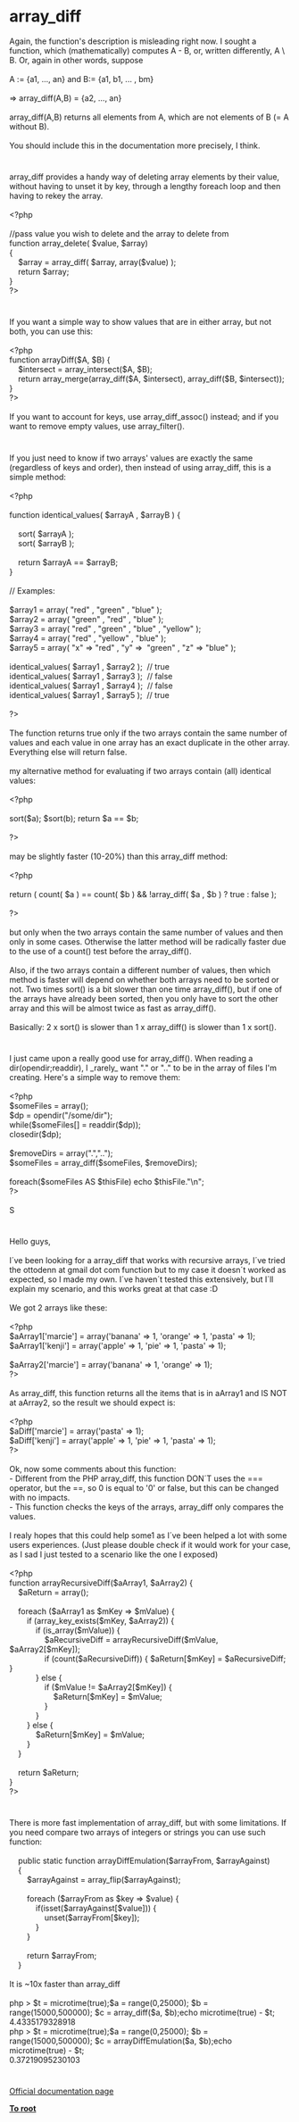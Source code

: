 # array_diff




<div class="phpcode"><span class="html">
Again, the function&apos;s description is misleading right now. I sought a function, which (mathematically) computes A - B, or, written differently, A \ B. Or, again in other words, suppose <br><br>A := {a1, ..., an} and B:= {a1, b1, ... , bm}<br><br>=&gt; array_diff(A,B) = {a2, ..., an}<br><br>array_diff(A,B) returns all elements from A, which are not elements of B (= A without B).<br><br>You should include this in the documentation more precisely, I think.</span>
</div>
  

#


<div class="phpcode"><span class="html">
array_diff provides a handy way of deleting array elements by their value, without having to unset it by key, through a lengthy foreach loop and then having to rekey the array.<br><br><span class="default">&lt;?php<br><br></span><span class="comment">//pass value you wish to delete and the array to delete from<br></span><span class="keyword">function </span><span class="default">array_delete</span><span class="keyword">( </span><span class="default">$value</span><span class="keyword">, </span><span class="default">$array</span><span class="keyword">)<br>{<br>&#xA0; &#xA0; </span><span class="default">$array </span><span class="keyword">= </span><span class="default">array_diff</span><span class="keyword">( </span><span class="default">$array</span><span class="keyword">, array(</span><span class="default">$value</span><span class="keyword">) );<br>&#xA0; &#xA0; return </span><span class="default">$array</span><span class="keyword">;<br>}<br></span><span class="default">?&gt;</span>
</span>
</div>
  

#


<div class="phpcode"><span class="html">
If you want a simple way to show values that are in either array, but not both, you can use this:<br><br><span class="default">&lt;?php<br></span><span class="keyword">function </span><span class="default">arrayDiff</span><span class="keyword">(</span><span class="default">$A</span><span class="keyword">, </span><span class="default">$B</span><span class="keyword">) {<br>&#xA0; &#xA0; </span><span class="default">$intersect </span><span class="keyword">= </span><span class="default">array_intersect</span><span class="keyword">(</span><span class="default">$A</span><span class="keyword">, </span><span class="default">$B</span><span class="keyword">);<br>&#xA0; &#xA0; return </span><span class="default">array_merge</span><span class="keyword">(</span><span class="default">array_diff</span><span class="keyword">(</span><span class="default">$A</span><span class="keyword">, </span><span class="default">$intersect</span><span class="keyword">), </span><span class="default">array_diff</span><span class="keyword">(</span><span class="default">$B</span><span class="keyword">, </span><span class="default">$intersect</span><span class="keyword">));<br>}<br></span><span class="default">?&gt;<br></span><br>If you want to account for keys, use array_diff_assoc() instead; and if you want to remove empty values, use array_filter().</span>
</div>
  

#


<div class="phpcode"><span class="html">
If you just need to know if two arrays&apos; values are exactly the same (regardless of keys and order), then instead of using array_diff, this is a simple method:
<br>
<br><span class="default">&lt;?php
<br>
<br></span><span class="keyword">function </span><span class="default">identical_values</span><span class="keyword">( </span><span class="default">$arrayA </span><span class="keyword">, </span><span class="default">$arrayB </span><span class="keyword">) {
<br>
<br>&#xA0; &#xA0; </span><span class="default">sort</span><span class="keyword">( </span><span class="default">$arrayA </span><span class="keyword">);
<br>&#xA0; &#xA0; </span><span class="default">sort</span><span class="keyword">( </span><span class="default">$arrayB </span><span class="keyword">);
<br>
<br>&#xA0; &#xA0; return </span><span class="default">$arrayA </span><span class="keyword">== </span><span class="default">$arrayB</span><span class="keyword">;
<br>}
<br>
<br></span><span class="comment">// Examples:
<br>
<br></span><span class="default">$array1 </span><span class="keyword">= array( </span><span class="string">&quot;red&quot; </span><span class="keyword">, </span><span class="string">&quot;green&quot; </span><span class="keyword">, </span><span class="string">&quot;blue&quot; </span><span class="keyword">);
<br></span><span class="default">$array2 </span><span class="keyword">= array( </span><span class="string">&quot;green&quot; </span><span class="keyword">, </span><span class="string">&quot;red&quot; </span><span class="keyword">, </span><span class="string">&quot;blue&quot; </span><span class="keyword">);
<br></span><span class="default">$array3 </span><span class="keyword">= array( </span><span class="string">&quot;red&quot; </span><span class="keyword">, </span><span class="string">&quot;green&quot; </span><span class="keyword">, </span><span class="string">&quot;blue&quot; </span><span class="keyword">, </span><span class="string">&quot;yellow&quot; </span><span class="keyword">);
<br></span><span class="default">$array4 </span><span class="keyword">= array( </span><span class="string">&quot;red&quot; </span><span class="keyword">, </span><span class="string">&quot;yellow&quot; </span><span class="keyword">, </span><span class="string">&quot;blue&quot; </span><span class="keyword">);
<br></span><span class="default">$array5 </span><span class="keyword">= array( </span><span class="string">&quot;x&quot; </span><span class="keyword">=&gt; </span><span class="string">&quot;red&quot; </span><span class="keyword">, </span><span class="string">&quot;y&quot; </span><span class="keyword">=&gt;&#xA0; </span><span class="string">&quot;green&quot; </span><span class="keyword">, </span><span class="string">&quot;z&quot; </span><span class="keyword">=&gt; </span><span class="string">&quot;blue&quot; </span><span class="keyword">);
<br>
<br></span><span class="default">identical_values</span><span class="keyword">( </span><span class="default">$array1 </span><span class="keyword">, </span><span class="default">$array2 </span><span class="keyword">);&#xA0; </span><span class="comment">// true
<br></span><span class="default">identical_values</span><span class="keyword">( </span><span class="default">$array1 </span><span class="keyword">, </span><span class="default">$array3 </span><span class="keyword">);&#xA0; </span><span class="comment">// false
<br></span><span class="default">identical_values</span><span class="keyword">( </span><span class="default">$array1 </span><span class="keyword">, </span><span class="default">$array4 </span><span class="keyword">);&#xA0; </span><span class="comment">// false
<br></span><span class="default">identical_values</span><span class="keyword">( </span><span class="default">$array1 </span><span class="keyword">, </span><span class="default">$array5 </span><span class="keyword">);&#xA0; </span><span class="comment">// true
<br>
<br></span><span class="default">?&gt;
<br></span>
<br>The function returns true only if the two arrays contain the same number of values and each value in one array has an exact duplicate in the other array. Everything else will return false.
<br>
<br>my alternative method for evaluating if two arrays contain (all) identical values:
<br>
<br><span class="default">&lt;?php
<br>
<br>sort</span><span class="keyword">(</span><span class="default">$a</span><span class="keyword">); </span><span class="default">$sort</span><span class="keyword">(</span><span class="default">b</span><span class="keyword">); return </span><span class="default">$a </span><span class="keyword">== </span><span class="default">$b</span><span class="keyword">;
<br>
<br></span><span class="default">?&gt;
<br></span>
<br>may be slightly faster (10-20%) than this array_diff method:
<br>
<br><span class="default">&lt;?php
<br>
<br></span><span class="keyword">return ( </span><span class="default">count</span><span class="keyword">( </span><span class="default">$a </span><span class="keyword">) == </span><span class="default">count</span><span class="keyword">( </span><span class="default">$b </span><span class="keyword">) &amp;&amp; !</span><span class="default">array_diff</span><span class="keyword">( </span><span class="default">$a </span><span class="keyword">, </span><span class="default">$b </span><span class="keyword">) ? </span><span class="default">true </span><span class="keyword">: </span><span class="default">false </span><span class="keyword">);
<br>
<br></span><span class="default">?&gt;
<br></span>
<br>but only when the two arrays contain the same number of values and then only in some cases. Otherwise the latter method will be radically faster due to the use of a count() test before the array_diff().
<br>
<br>Also, if the two arrays contain a different number of values, then which method is faster will depend on whether both arrays need to be sorted or not. Two times sort() is a bit slower than one time array_diff(), but if one of the arrays have already been sorted, then you only have to sort the other array and this will be almost twice as fast as array_diff().
<br>
<br>Basically: 2 x sort() is slower than 1 x array_diff() is slower than 1 x sort().</span>
</div>
  

#


<div class="phpcode"><span class="html">
I just came upon a really good use for array_diff(). When reading a dir(opendir;readdir), I _rarely_ want &quot;.&quot; or &quot;..&quot; to be in the array of files I&apos;m creating. Here&apos;s a simple way to remove them:
<br>
<br><span class="default">&lt;?php
<br> $someFiles </span><span class="keyword">= array();
<br> </span><span class="default">$dp </span><span class="keyword">= </span><span class="default">opendir</span><span class="keyword">(</span><span class="string">&quot;/some/dir&quot;</span><span class="keyword">);
<br> while(</span><span class="default">$someFiles</span><span class="keyword">[] = </span><span class="default">readdir</span><span class="keyword">(</span><span class="default">$dp</span><span class="keyword">));
<br> </span><span class="default">closedir</span><span class="keyword">(</span><span class="default">$dp</span><span class="keyword">);
<br> 
<br> </span><span class="default">$removeDirs </span><span class="keyword">= array(</span><span class="string">&quot;.&quot;</span><span class="keyword">,</span><span class="string">&quot;..&quot;</span><span class="keyword">);
<br> </span><span class="default">$someFiles </span><span class="keyword">= </span><span class="default">array_diff</span><span class="keyword">(</span><span class="default">$someFiles</span><span class="keyword">, </span><span class="default">$removeDirs</span><span class="keyword">);
<br> 
<br> foreach(</span><span class="default">$someFiles </span><span class="keyword">AS </span><span class="default">$thisFile</span><span class="keyword">) echo </span><span class="default">$thisFile</span><span class="keyword">.</span><span class="string">&quot;\n&quot;</span><span class="keyword">;
<br></span><span class="default">?&gt;
<br></span>
<br>S</span>
</div>
  

#


<div class="phpcode"><span class="html">
Hello guys,
<br>
<br>I&#xB4;ve been looking for a array_diff that works with recursive arrays, I&#xB4;ve tried the ottodenn at gmail dot com function but to my case it doesn&#xB4;t worked as expected, so I made my own. I&#xB4;ve haven&#xB4;t tested this extensively, but I&#xB4;ll explain my scenario, and this works great at that case :D
<br>
<br>We got 2 arrays like these:
<br>
<br><span class="default">&lt;?php
<br>$aArray1</span><span class="keyword">[</span><span class="string">&apos;marcie&apos;</span><span class="keyword">] = array(</span><span class="string">&apos;banana&apos; </span><span class="keyword">=&gt; </span><span class="default">1</span><span class="keyword">, </span><span class="string">&apos;orange&apos; </span><span class="keyword">=&gt; </span><span class="default">1</span><span class="keyword">, </span><span class="string">&apos;pasta&apos; </span><span class="keyword">=&gt; </span><span class="default">1</span><span class="keyword">);
<br></span><span class="default">$aArray1</span><span class="keyword">[</span><span class="string">&apos;kenji&apos;</span><span class="keyword">] = array(</span><span class="string">&apos;apple&apos; </span><span class="keyword">=&gt; </span><span class="default">1</span><span class="keyword">, </span><span class="string">&apos;pie&apos; </span><span class="keyword">=&gt; </span><span class="default">1</span><span class="keyword">, </span><span class="string">&apos;pasta&apos; </span><span class="keyword">=&gt; </span><span class="default">1</span><span class="keyword">);
<br>
<br></span><span class="default">$aArray2</span><span class="keyword">[</span><span class="string">&apos;marcie&apos;</span><span class="keyword">] = array(</span><span class="string">&apos;banana&apos; </span><span class="keyword">=&gt; </span><span class="default">1</span><span class="keyword">, </span><span class="string">&apos;orange&apos; </span><span class="keyword">=&gt; </span><span class="default">1</span><span class="keyword">);
<br></span><span class="default">?&gt;
<br></span>
<br>As array_diff, this function returns all the items that is in aArray1 and IS NOT at aArray2, so the result we should expect is:
<br>
<br><span class="default">&lt;?php
<br>$aDiff</span><span class="keyword">[</span><span class="string">&apos;marcie&apos;</span><span class="keyword">] = array(</span><span class="string">&apos;pasta&apos; </span><span class="keyword">=&gt; </span><span class="default">1</span><span class="keyword">);
<br></span><span class="default">$aDiff</span><span class="keyword">[</span><span class="string">&apos;kenji&apos;</span><span class="keyword">] = array(</span><span class="string">&apos;apple&apos; </span><span class="keyword">=&gt; </span><span class="default">1</span><span class="keyword">, </span><span class="string">&apos;pie&apos; </span><span class="keyword">=&gt; </span><span class="default">1</span><span class="keyword">, </span><span class="string">&apos;pasta&apos; </span><span class="keyword">=&gt; </span><span class="default">1</span><span class="keyword">);
<br></span><span class="default">?&gt;
<br></span>
<br>Ok, now some comments about this function:
<br> - Different from the PHP array_diff, this function DON&#xB4;T uses the === operator, but the ==, so 0 is equal to &apos;0&apos; or false, but this can be changed with no impacts.
<br> - This function checks the keys of the arrays, array_diff only compares the values.
<br>
<br>I realy hopes that this could help some1 as I&#xB4;ve been helped a lot with some users experiences. (Just please double check if it would work for your case, as I sad I just tested to a scenario like the one I exposed)
<br>
<br><span class="default">&lt;?php
<br></span><span class="keyword">function </span><span class="default">arrayRecursiveDiff</span><span class="keyword">(</span><span class="default">$aArray1</span><span class="keyword">, </span><span class="default">$aArray2</span><span class="keyword">) {
<br>&#xA0; &#xA0; </span><span class="default">$aReturn </span><span class="keyword">= array();
<br>&#xA0;&#xA0; 
<br>&#xA0; &#xA0; foreach (</span><span class="default">$aArray1 </span><span class="keyword">as </span><span class="default">$mKey </span><span class="keyword">=&gt; </span><span class="default">$mValue</span><span class="keyword">) {
<br>&#xA0; &#xA0; &#xA0; &#xA0; if (</span><span class="default">array_key_exists</span><span class="keyword">(</span><span class="default">$mKey</span><span class="keyword">, </span><span class="default">$aArray2</span><span class="keyword">)) {
<br>&#xA0; &#xA0; &#xA0; &#xA0; &#xA0; &#xA0; if (</span><span class="default">is_array</span><span class="keyword">(</span><span class="default">$mValue</span><span class="keyword">)) {
<br>&#xA0; &#xA0; &#xA0; &#xA0; &#xA0; &#xA0; &#xA0; &#xA0; </span><span class="default">$aRecursiveDiff </span><span class="keyword">= </span><span class="default">arrayRecursiveDiff</span><span class="keyword">(</span><span class="default">$mValue</span><span class="keyword">, </span><span class="default">$aArray2</span><span class="keyword">[</span><span class="default">$mKey</span><span class="keyword">]);
<br>&#xA0; &#xA0; &#xA0; &#xA0; &#xA0; &#xA0; &#xA0; &#xA0; if (</span><span class="default">count</span><span class="keyword">(</span><span class="default">$aRecursiveDiff</span><span class="keyword">)) { </span><span class="default">$aReturn</span><span class="keyword">[</span><span class="default">$mKey</span><span class="keyword">] = </span><span class="default">$aRecursiveDiff</span><span class="keyword">; }
<br>&#xA0; &#xA0; &#xA0; &#xA0; &#xA0; &#xA0; } else {
<br>&#xA0; &#xA0; &#xA0; &#xA0; &#xA0; &#xA0; &#xA0; &#xA0; if (</span><span class="default">$mValue </span><span class="keyword">!= </span><span class="default">$aArray2</span><span class="keyword">[</span><span class="default">$mKey</span><span class="keyword">]) {
<br>&#xA0; &#xA0; &#xA0; &#xA0; &#xA0; &#xA0; &#xA0; &#xA0; &#xA0; &#xA0; </span><span class="default">$aReturn</span><span class="keyword">[</span><span class="default">$mKey</span><span class="keyword">] = </span><span class="default">$mValue</span><span class="keyword">;
<br>&#xA0; &#xA0; &#xA0; &#xA0; &#xA0; &#xA0; &#xA0; &#xA0; }
<br>&#xA0; &#xA0; &#xA0; &#xA0; &#xA0; &#xA0; }
<br>&#xA0; &#xA0; &#xA0; &#xA0; } else {
<br>&#xA0; &#xA0; &#xA0; &#xA0; &#xA0; &#xA0; </span><span class="default">$aReturn</span><span class="keyword">[</span><span class="default">$mKey</span><span class="keyword">] = </span><span class="default">$mValue</span><span class="keyword">;
<br>&#xA0; &#xA0; &#xA0; &#xA0; }
<br>&#xA0; &#xA0; }
<br>&#xA0;&#xA0; 
<br>&#xA0; &#xA0; return </span><span class="default">$aReturn</span><span class="keyword">;
<br>}
<br></span><span class="default">?&gt;</span>
</span>
</div>
  

#


<div class="phpcode"><span class="html">
There is more fast implementation of array_diff, but with some limitations. If you need compare two arrays of integers or strings you can use such function:<br><br>&#xA0; &#xA0; public static function arrayDiffEmulation($arrayFrom, $arrayAgainst)<br>&#xA0; &#xA0; {<br>&#xA0; &#xA0; &#xA0; &#xA0; $arrayAgainst = array_flip($arrayAgainst);<br>&#xA0; &#xA0; &#xA0; &#xA0; <br>&#xA0; &#xA0; &#xA0; &#xA0; foreach ($arrayFrom as $key =&gt; $value) {<br>&#xA0; &#xA0; &#xA0; &#xA0; &#xA0; &#xA0; if(isset($arrayAgainst[$value])) {<br>&#xA0; &#xA0; &#xA0; &#xA0; &#xA0; &#xA0; &#xA0; &#xA0; unset($arrayFrom[$key]);<br>&#xA0; &#xA0; &#xA0; &#xA0; &#xA0; &#xA0; }<br>&#xA0; &#xA0; &#xA0; &#xA0; }<br>&#xA0; &#xA0; &#xA0; &#xA0; <br>&#xA0; &#xA0; &#xA0; &#xA0; return $arrayFrom;<br>&#xA0; &#xA0; }<br><br>It is ~10x faster than array_diff<br><br>php &gt; $t = microtime(true);$a = range(0,25000); $b = range(15000,500000); $c = array_diff($a, $b);echo microtime(true) - $t;<br>4.4335179328918<br>php &gt; $t = microtime(true);$a = range(0,25000); $b = range(15000,500000); $c = arrayDiffEmulation($a, $b);echo microtime(true) - $t;<br>0.37219095230103</span>
</div>
  

#

[Official documentation page](https://www.php.net/manual/en/function.array-diff.php)

**[To root](/README.md)**